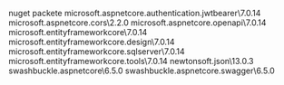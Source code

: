 nuget packete
microsoft.aspnetcore.authentication.jwtbearer\7.0.14
microsoft.aspnetcore.cors\2.2.0
microsoft.aspnetcore.openapi\7.0.14
microsoft.entityframeworkcore\7.0.14
microsoft.entityframeworkcore.design\7.0.14
microsoft.entityframeworkcore.sqlserver\7.0.14
microsoft.entityframeworkcore.tools\7.0.14
newtonsoft.json\13.0.3
swashbuckle.aspnetcore\6.5.0
swashbuckle.aspnetcore.swagger\6.5.0
